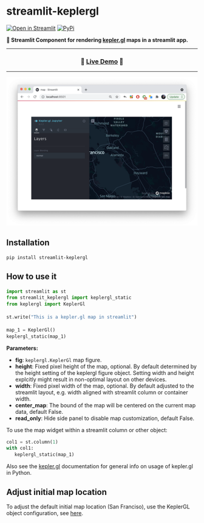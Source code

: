# streamlit-keplergl

[![Open in Streamlit](https://static.streamlit.io/badges/streamlit_badge_black_white.svg)](https://share.streamlit.io/chrieke/streamlit-keplergl/main/examples/streamlit-keplergl-example.py)
[![PyPi](https://img.shields.io/pypi/v/streamlit-keplergl)](https://pypi.org/project/streamlit-keplergl/)

**🗾 Streamlit Component for rendering [kepler.gl](https://docs.kepler.gl/docs/keplergl-jupyter#2-add-data) maps in a streamlit app.**

---

<h3 align="center">
  🎈 <a href="https://share.streamlit.io/chrieke/streamlit-keplergl/main/examples/streamlit-keplergl-example.py">Live Demo</a> 🎈
</h3>

---

<p align="center">
    <img src="./examples/example-screenshot.png" width=700></a>
</p>

## Installation

```bash
pip install streamlit-keplergl
```

## How to use it

```python
import streamlit as st
from streamlit_keplergl import keplergl_static
from keplergl import KeplerGl

st.write("This is a kepler.gl map in streamlit")

map_1 = KeplerGl()
keplergl_static(map_1)
```

**Parameters:**
- **fig**: `keplergl.KeplerGl` map figure.
- **height**: Fixed pixel height of the map, optional. By default determined by the height setting of the keplergl figure object. Setting width and height explcitly might result in non-optimal layout on other devices.
- **width**: Fixed pixel width of the map, optional. By default adjusted to the streamlit layout, e.g. width aligned with streamlit column or container width.
- **center_map**: The bound of the map will be centered on the current map data, default False.
- **read_only**: Hide side panel to disable map customization, default False.


To use the map widget within a streamlit column or other object:
```python
col1 = st.column(1)
with col1:
   keplergl_static(map_1)
```

Also see the [kepler.gl](https://docs.kepler.gl/docs/keplergl-jupyter#2-add-data) documentation
for general info on usage of kepler.gl in Python.

## Adjust initial map location

To adjust the default initial map location (San Franciso), use the KeplerGL object configuration, 
see [here](https://github.com/chrieke/streamlit-keplergl/issues/4#issuecomment-1011207633).

